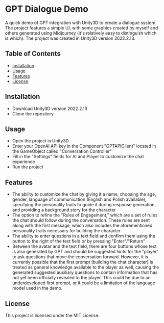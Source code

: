 ﻿# GPT Dialogue Demo

A quick demo of GPT integration with Unity3D to create a dialogue system. The project features a simple UI, with some graphics created by myself and others generated using Midjourney (it's relatively easy to distinguish which is which). The project was created in Unity3D version 2022.2.13.

## Table of Contents

- [Installation](#installation)
- [Usage](#usage)
- [Features](#features)
- [License](#license)

## Installation

- Download Unity3D version 2022.2.13
- Clone the repository

## Usage

- Open the project in Unity3D
- Enter your OpenAI API key in the Component "GPTAPIClient" located in the GameObject called "Conversation Controller"
- Fill in the "Settings" fields for AI and Player to customize the chat experience
- Run the project

## Features

- The ability to customize the chat by giving it a name, choosing the age, gender, language of communication (English and Polish available), specifying the personality traits to guide it during response generation, and providing a background story for the character
- The option to refine the "Rules of Engagement," which are a set of rules the chat should follow during the conversation. These rules are sent along with the first message, which also includes the aforementioned personality traits necessary for building the character
- The ability to enter questions in a text field and confirm them using the button to the right of the text field or by pressing "Enter"/"Return"
- Between the avatar and the text field, there are four buttons whose text is also generated by GPT and should be suggested hints for the "player" to ask questions that move the conversation forward. However, it is currently possible that the first prompt (building the chat character) is treated as general knowledge available to the player as well, causing the generated suggested auxiliary questions to contain information that has not yet been officially revealed to the player. This could be due to an underdeveloped first prompt, or it could be a limitation of the language model used in the demo.

## License

This project is licensed under the MIT License.
